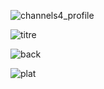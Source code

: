 ![channels4_profile](https://user-images.githubusercontent.com/95872973/146111014-6171bbec-b9d3-4d0b-9de5-97b54364ef6c.jpg)


![titre](https://user-images.githubusercontent.com/95872973/146111097-60c42759-eb28-4919-8833-9d0f6c112a7b.jpg)


![back](https://user-images.githubusercontent.com/95872973/146111158-e23460ef-b8fe-48af-bd21-b9fc573a2250.jpg)


![plat](https://user-images.githubusercontent.com/95872973/146112982-b1dba2d2-199e-420b-9675-8e78dd2506a6.png)
